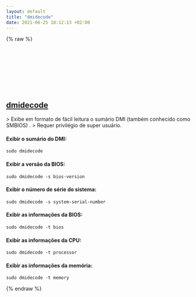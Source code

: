 ```yaml
---
layout: default
title: "dmidecode"
date: 2021-06-25 18:12:13 +02:00
---
```

{% raw %}
<h2 id="dmidecode">
  <a href="/pt_br/linux/dmidecode.html">dmidecode</a> <a href="#dmidecode"><svg class="icon">
    <use href="/assets/images/unicode_sprite.svg#link" />
  </svg></a>
</h2>
> Exibe em formato de fácil leitura o sumário DMI (também conhecido como SMBIOS) .
> Requer privilégio de super usuário.

#### Exibir o sumário do DMI:
```shell
sudo dmidecode
```
#### Exibir a versão da BIOS:
```shell
sudo dmidecode -s bios-version
```
#### Exibir o número de série do sistema:
```shell
sudo dmidecode -s system-serial-number
```
#### Exibir as informações da BIOS:
```shell
sudo dmidecode -t bios
```
#### Exibir as informações da CPU:
```shell
sudo dmidecode -t processor
```
#### Exibir as informações da memória:
```shell
sudo dmidecode -t memory
```
{% endraw %}
